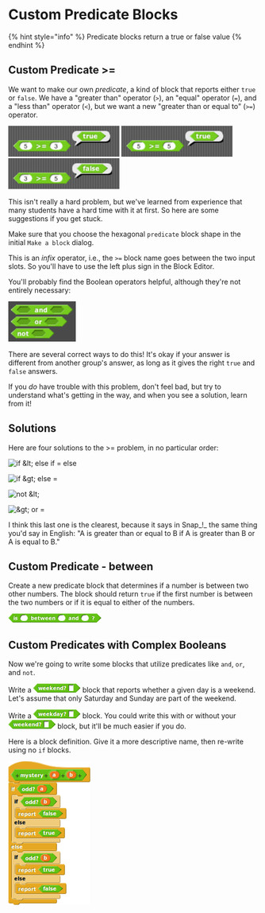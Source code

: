 # Custom Predicate Blocks

{% hint style="info" %}
Predicate blocks return a true or false value
{% endhint %}

## Custom Predicate  &gt;=

We want to make our own _predicate_, a kind of block that reports either `true` or `false`. We have a "greater than" operator \(`>`\), an "equal" operator \(`=`\), and a "less than" operator \(`<`\), but we want a new "greater than or equal to" \(`>=`\) operator.

![](../.gitbook/assets/image%20%28148%29.png) ![](../.gitbook/assets/image%20%28300%29.png) ![](../.gitbook/assets/image%20%28154%29.png) 

This isn't really a hard problem, but we've learned from experience that many students have a hard time with it at first. So here are some suggestions if you get stuck.

Make sure that you choose the hexagonal `predicate` block shape in the initial `Make a block` dialog.

This is an _infix_ operator, i.e., the `>=` block name goes between the two input slots. So you'll have to use the left plus sign in the Block Editor.

You'll probably find the Boolean operators helpful, although they're not entirely necessary:

![](../.gitbook/assets/image%20%2885%29.png)

There are several correct ways to do this! It's okay if your answer is different from another group's answer, as long as it gives the right `true` and `false` answers.

If you _do_ have trouble with this problem, don't feel bad, but try to understand what's getting in the way, and when you see a solution, learn from it!

## Solutions

Here are four solutions to the &gt;= problem, in no particular order:

![if &amp;lt; else if = else](https://beautyjoy.github.io/bjc-r/img/prog/ge-ifelseelse.png)

![if &amp;gt; else =](https://beautyjoy.github.io/bjc-r/img/prog/ge-ifelse.png)

![not &amp;lt;](https://beautyjoy.github.io/bjc-r/img/prog/ge-notless.png)

![ &amp;gt; or =](https://beautyjoy.github.io/bjc-r/img/prog/ge-or.png)

I think this last one is the clearest, because it says in Snap_!_ the same thing you'd say in English: "A is greater than or equal to B if A is greater than B or A is equal to B."

## Custom Predicate - between 

Create a new predicate block that determines if a number is between two other numbers. The block should return `true` if the first number is between the two numbers or if it is equal to either of the numbers.

![](../.gitbook/assets/image%20%28150%29.png)

## Custom Predicates with Complex Booleans

Now we're going to write some blocks that utilize predicates like `and`, `or`, and `not`.

Write a ![](../.gitbook/assets/image%20%28239%29.png) block that reports whether a given day is a weekend. Let's assume that only Saturday and Sunday are part of the weekend.

Write a ![](../.gitbook/assets/image%20%28144%29.png) block. You could write this with or without your ![](../.gitbook/assets/image%20%28239%29.png) block, but it'll be much easier if you do.

Here is a block definition. Give it a more descriptive name, then re-write using no `if` blocks.

![](../.gitbook/assets/image%20%28301%29.png)

